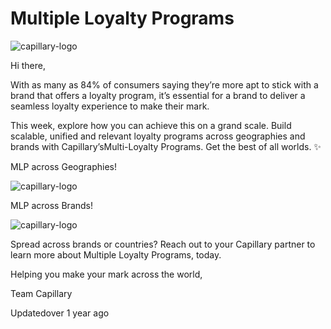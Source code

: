 # Multiple Loyalty Programs

![capillary-logo](https://s3.amazonaws.com/fileservice.in/intouch_creative_assets/6a5f9a0f-9279-42f3-af29-7bd77071.png)

Hi there,

With as many as 84% of consumers saying they’re more apt to stick with a brand that offers a loyalty program, it’s essential for a brand to deliver a seamless loyalty experience to make their mark.

This week, explore how you can achieve this on a grand scale. Build scalable, unified and relevant loyalty programs across geographies and brands with Capillary’sMulti-Loyalty Programs. Get the best of all worlds. ✨

MLP across Geographies!

![capillary-logo](https://s3.amazonaws.com/fileservice.in/intouch_creative_assets/11eda176-42d5-4777-a98a-14fa88ce.png)

MLP across Brands!

![capillary-logo](https://s3.amazonaws.com/fileservice.in/intouch_creative_assets/f03d28ed-ed25-42c7-b795-3ffc3b33.png)

Spread across brands or countries? Reach out to your Capillary partner to learn more about Multiple Loyalty Programs, today.

Helping you make your mark across the world,

Team Capillary

Updatedover 1 year ago